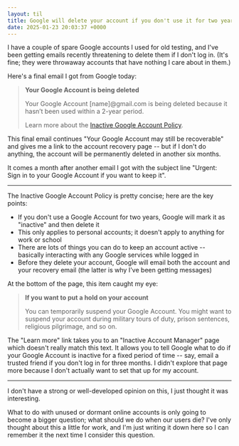 ```yaml
---
layout: til
title: Google will delete your account if you don't use it for two years
date: 2025-01-23 20:03:37 +0000
---
```

I have a couple of spare Google accounts I used for old testing, and I've been getting emails recently threatening to delete them if I don't log in.
(It's fine; they were throwaway accounts that have nothing I care about in them.)

Here's a final email I got from Google today:

> **Your Google Account is being deleted**
>
> Your Google Account [name]@gmail.com is being deleted because it hasn’t been used within a 2-year period.
>
> Learn more about the [Inactive Google Account Policy](https://support.google.com/accounts?p=inactive_account_policy_notification).

This final email continues "Your Google Account may still be recoverable" and gives me a link to the account recovery page -- but if I don't do anything, the account will be permanently deleted in another six months.

It comes a month after another email I got with the subject line "Urgent: Sign in to your Google Account if you want to keep it".

---

The Inactive Google Account Policy is pretty concise; here are the key points:

*   If you don't use a Google Account for two years, Google will mark it as "inactive" and then delete it
*   This only applies to personal accounts; it doesn't apply to anything for work or school
*   There are lots of things you can do to keep an account active -- basically interacting with any Google services while logged in
*   Before they delete your account, Google will email both the account and your recovery email (the latter is why I've been getting messages)

At the bottom of the page, this item caught my eye:

> **If you want to put a hold on your account**
>
> You can temporarily suspend your Google Account. You might want to suspend your account during military tours of duty, prison sentences, religious pilgrimage, and so on.

The "Learn more" link takes you to an "Inactive Account Manager" page which doesn't really match this text.
It allows you to tell Google what to do if your Google Account is inactive for a fixed period of time -- say, email a trusted friend if you don't log in for three months.
I didn't explore that page more because I don't actually want to set that up for my account.

---

I don't have a strong or well-developed opinion on this, I just thought it was interesting.

What to do with unused or dormant online accounts is only going to become a bigger question; what should we do when our users die?
I've only thought about this a little for work, and I'm just writing it down here so I can remember it the next time I consider this question.
